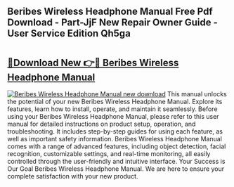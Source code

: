 ## Beribes Wireless Headphone Manual Free Pdf Download - Part-JjF New Repair Owner Guide - User Service Edition Qh5ga

# <h2><a href="http://bc44007.oget.top/?id=Beribes+Wireless+Headphone+Manual">🔗Download New 👉🔴 Beribes Wireless Headphone Manual</a></h2>

[![Beribes Wireless Headphone Manual new download](https://i.imgur.com/5g1atiW.png)](http://bc44007.oget.top/?id=Beribes+Wireless+Headphone+Manual)
This manual unlocks the potential of your new Beribes Wireless Headphone Manual. Explore its features, learn how to install, operate, and maintain it seamlessly. Before using your Beribes Wireless Headphone Manual, please refer to this user manual for detailed instructions on product setup, operation, and troubleshooting. It includes step-by-step guides for using each feature, as well as important safety information. Beribes Wireless Headphone Manual comes with a range of advanced features, including object detection, facial recognition, customizable settings, and real-time monitoring, all easily controlled through the user-friendly and intuitive interface. Your Success is Our Goal Beribes Wireless Headphone Manual. We are here to ensure your complete satisfaction with your new product.
